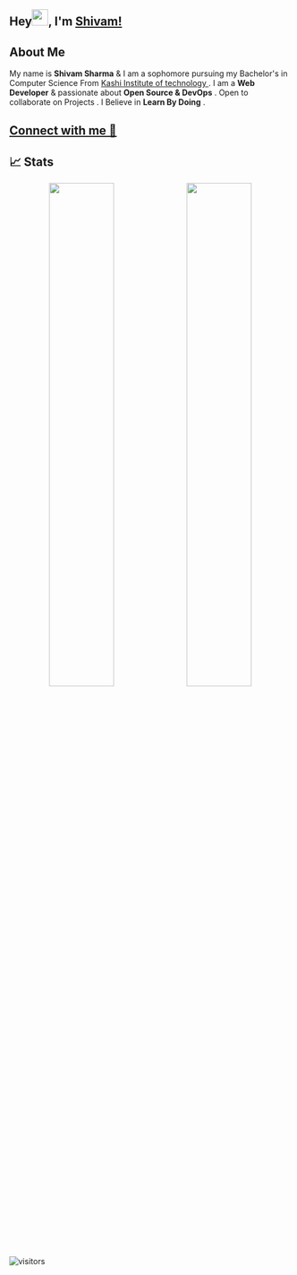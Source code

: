
 ## Hey<img src="https://github.com/TheDudeThatCode/TheDudeThatCode/blob/master/Assets/Hi.gif" width="29px">,  I'm [Shivam!](https://bio.link/shivams) 

## About Me

My name is **Shivam Sharma** & I am a sophomore pursuing my Bachelor's in Computer Science From [Kashi Institute of technology ](https://www.kashiit.ac.in/) . I am a **Web Developer** & passionate about **Open Source & DevOps** . Open to collaborate on Projects . I Believe in **Learn By Doing** . 

## [Connect with me 💬](https://bio.link/shivams)

<!-- <h1 align = "center">
  
  <a href="https://twitter.com/meshivamsharma" target="_blank"><img alt="Twitter" title="Twitter" src="https://img.shields.io/badge/-Twitter-1DA1F2?style=for-the-badge&logo=twitter&logoColor=white"/>
</a> <a href="https://www.linkedin.com/in/meshivamsharma/" target="_blank"><img alt="LinkedIn" title="LinkedIn" src="https://img.shields.io/badge/LinkedIn-%230077B5.svg?&style=for-the-badge&logo=linkedin&logoColor=white"/>
<a href="mailto:meshivam81@gmail.com" target="_blank"><img alt="Mail" title="Mail" src="https://img.shields.io/badge/-Email-c14438?style=for-the-badge&logo=Gmail&logoColor=white">
</a>
</h1> -->

 ## 📈 Stats

<p align="center">
  
  <img width="48%" src="https://github-readme-stats.vercel.app/api?username=shivam-sharma7&show_icons=true&theme=tokyonight" />
  <img width="48%" src="https://github-readme-streak-stats.herokuapp.com/?user=shivam-sharma7&theme=tokyonight" />
</p>
<br>

![visitors](https://visitor-badge.laobi.icu/badge?page_id=shivam-sharma7.shivam-sharma7)
